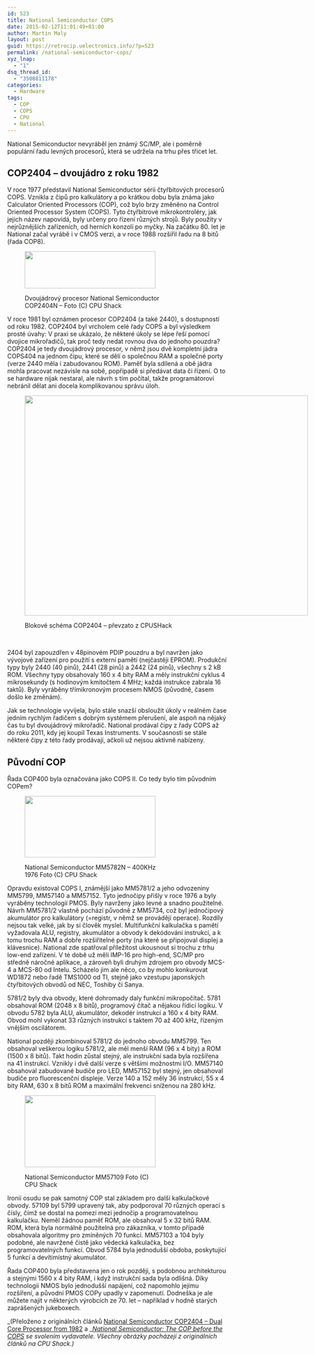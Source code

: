 ```yaml
---
id: 523
title: National Semiconductor COPS
date: 2015-02-12T11:01:49+01:00
author: Martin Maly
layout: post
guid: https://retrocip.uelectronics.info/?p=523
permalink: /national-semiconductor-cops/
xyz_lnap:
  - "1"
dsq_thread_id:
  - "3508811178"
categories:
  - Hardware
tags:
  - COP
  - COPS
  - CPU
  - National
---
```

National Semiconductor nevyráběl jen známý SC/MP, ale i poměrně populární řadu levných procesorů, která se udržela na trhu přes třicet let.

<!--more-->

## COP2404 &#8211; dvoujádro z roku 1982

V roce 1977 představil National Semiconductor sérii čtyřbitových procesorů COPS. Vznikla z čipů pro kalkulátory a po krátkou dobu byla známa jako Calculator Oriented Processors (COP), což bylo brzy změněno na Control Oriented Processor System (COPS). Tyto čtyřbitrové mikrokontroléry, jak jejich název napovídá, byly určeny pro řízení různých strojů. Byly použity v nejrůznějších zařízeních, od herních konzolí po myčky. Na začátku 80. let je National začal vyrábě i v CMOS verzi, a v roce 1988 rozšířil řadu na 8 bitů (řada COP8).<figure id="attachment\_527" aria-labelledby="figcaption\_attachment_527" class="wp-caption aligncenter" style="width: 310px">

<img loading="lazy" class="size-full wp-image-527" src="https://retrocip.uelectronics.info/wp-content/uploads/sites/6/2015/02/COP2404N-300x85.jpg" alt="" width="300" height="85" /> <figcaption id="figcaption\_attachment\_527" class="wp-caption-text">Dvoujádrový procesor National Semiconductor COP2404N &#8211; Foto (C) CPU Shack</figcaption></figure> 

V roce 1981 byl oznámen procesor COP2404 (a také 2440), s dostupností od roku 1982. COP2404 byl vrcholem celé řady COPS a byl výsledkem prosté úvahy: V praxi se ukázalo, že některé úkoly se lépe řeší pomocí dvojice mikrořadičů, tak proč tedy nedat rovnou dva do jednoho pouzdra? COP2404 je tedy dvoujádrový procesor, v němž jsou dvě kompletní jádra COPS404 na jednom čipu, které se dělí o společnou RAM a společné porty (verze 2440 měla i zabudovanou ROM). Paměť byla sdílená a obě jádra mohla pracovat nezávisle na sobě, popřípadě si předávat data či řízení. O to se hardware nijak nestaral, ale návrh s tím počítal, takže programátorovi nebránil dělat ani docela komplikovanou správu úloh.<figure id="attachment\_524" aria-labelledby="figcaption\_attachment_524" class="wp-caption aligncenter" style="width: 660px">

<img loading="lazy" class="wp-image-524 size-medium" src="https://retrocip.uelectronics.info/wp-content/uploads/sites/6/2015/02/COP2404_B-650x505.jpg" alt="" width="650" height="505" srcset="https://retrocip.cz/wp-content/uploads/sites/6/2015/02/COP2404_B-650x505.jpg 650w, https://retrocip.cz/wp-content/uploads/sites/6/2015/02/COP2404_B.jpg 800w" sizes="(max-width: 650px) 100vw, 650px" /> <figcaption id="figcaption\_attachment\_524" class="wp-caption-text">Blokové schéma COP2404 &#8211; převzato z CPUSHack</figcaption></figure> 

&nbsp;

2404 byl zapouzdřen v 48pinovém PDIP pouzdru a byl navržen jako vývojové zařízení pro použití s externí pamětí (nejčastěji EPROM). Produkční typy byly 2440 (40 pinů), 2441 (28 pinů) a 2442 (24 pinů), všechny s 2 kB ROM. Všechny typy obsahovaly 160 x 4 bity RAM a měly instrukční cyklus 4 mikrosekundy (s hodinovým kmitočtem 4 MHz; každá instrukce zabrala 16 taktů). Byly vyráběny třímikronovým procesem NMOS (původně, časem došlo ke změnám).

Jak se technologie vyvíjela, bylo stále snazší obsloužit úkoly v reálném čase jedním rychlým řadičem s dobrým systémem přerušení, ale aspoň na nějaký čas tu byl dvoujádrový mikrořadič. National prodával čipy z řady COPS až do roku 2011, kdy jej koupil Texas Instruments. V současnosti se stále některé čipy z této řady prodávají, ačkoli už nejsou aktivně nabízeny.

## Původní COP

Řada COP400 byla označována jako COPS II. Co tedy bylo tím původním COPem?<figure id="attachment\_525" aria-labelledby="figcaption\_attachment_525" class="wp-caption alignleft" style="width: 310px">

<img loading="lazy" class="size-full wp-image-525" src="https://retrocip.uelectronics.info/wp-content/uploads/sites/6/2015/02/MM5782N-300x141.jpg" alt="" width="300" height="141" /> <figcaption id="figcaption\_attachment\_525" class="wp-caption-text">National Semiconductor MM5782N – 400KHz 1976 Foto (C) CPU Shack</figcaption></figure> 

Opravdu existoval COPS I, známější jako MM5781/2 a jeho odvozeniny MM5799, MM57140 a MM57152. Tyto jednočipy přišly v roce 1976 a byly vyráběny technologií PMOS. Byly navrženy jako levné a snadno použitelné. Návrh MM5781/2 vlastně pochází původně z MM5734, což byl jednočipový akumulátor pro kalkulátory (=registr, v němž se provádějí operace). Rozdíly nejsou tak velké, jak by si člověk myslel. Multifunkční kalkulačka s pamětí vyžadovala ALU, registry, akumulátor a obvody k dekódování instrukcí, a k tomu trochu RAM a dobře rozšiřitelné porty (na které se připojoval displej a klávesnice). National zde spatřoval příležitost ukousnout si trochu z trhu low-end zařízení. V té době už měli IMP-16 pro high-end, SC/MP pro středně náročné aplikace, a zároveň byli druhým zdrojem pro obvody MCS-4 a MCS-80 od Intelu. Scházelo jim ale něco, co by mohlo konkurovat WD1872 nebo řadě TMS1000 od TI, stejně jako vzestupu japonských čtyřbitových obvodů od NEC, Toshiby či Sanya.

5781/2 byly dva obvody, které dohromady daly funkční mikropočítač. 5781 obsahoval ROM (2048 x 8 bitů), programový čítač a nějakou řídicí logiku. V obvodu 5782 byla ALU, akumulátor, dekodér instrukcí a 160 x 4 bity RAM. Obvod mohl vykonat 33 různých instrukcí s taktem 70 až 400 kHz, řízeným vnějším oscilátorem.

National později zkombinoval 5781/2 do jednoho obvodu MM5799. Ten obsahoval veškerou logiku 5781/2, ale měl menší RAM (96 x 4 bity) a ROM (1500 x 8 bitů). Takt hodin zůstal stejný, ale instrukční sada byla rozšířena na 41 instrukcí. Vznikly i dvě další verze s většími možnostmi I/O. MM57140 obsahoval zabudované budiče pro LED, MM57152 byl stejný, jen obsahoval budiče pro fluorescenční displeje. Verze 140 a 152 měly 36 instrukcí, 55 x 4 bity RAM, 630 x 8 bitů ROM a maximální frekvenci sníženou na 280 kHz.<figure id="attachment\_526" aria-labelledby="figcaption\_attachment_526" class="wp-caption alignright" style="width: 310px">

<img loading="lazy" class="size-full wp-image-526" src="https://retrocip.uelectronics.info/wp-content/uploads/sites/6/2015/02/NationalSemiMM57109FAN-N-300x165.jpg" alt="" width="300" height="165" /> <figcaption id="figcaption\_attachment\_526" class="wp-caption-text">National Semiconductor MM57109 Foto (C) CPU Shack</figcaption></figure> 

Ironií osudu se pak samotný COP stal základem pro další kalkulačkové obvody. 57109 byl 5799 upravený tak, aby podporoval 70 různých operací s čísly, čímž se dostal na pomezí mezi jednočip a programovatelnou kalkulačku. Neměl žádnou paměť ROM, ale obsahoval 5 x 32 bitů RAM. ROM, která byla normálně použitelná pro zákazníka, v tomto případě obsahovala algoritmy pro zmíněných 70 funkcí. MM57103 a 104 byly podobné, ale navržené čistě jako vědecká kalkulačka, bez programovatelných funkcí. Obvod 5784 byla jednodušší obdoba, poskytující 5 funkcí a devítimístný akumulátor.

Řada COP400 byla představena jen o rok později, s podobnou architekturou a stejnými 1560 x 4 bity RAM, i když instrukční sada byla odlišná. Díky technologii NMOS bylo jednodušší napájení, což napomohlo jejímu rozšíření, a původní PMOS COPy upadly v zapomenutí. Dodneška je ale můžete najít v některých výrobcích ze 70. let &#8211; například v hodně starých zaprášených jukeboxech.

_(Přeloženo z originálních článků [National Semiconductor COP2404 &#8211; Dual Core Processor from 1982](https://www.cpushack.com/2014/08/25/national-semiconductor-cop2404-dual-core-processor-from-1982/) a __<a title="Permanent Link: National Semiconductor: The COP before the COPS" href="https://www.cpushack.com/2014/09/27/national-semiconductor-the-cop-before-the-cops/" rel="bookmark">National Semiconductor: The COP before the COPS</a> se svolením vydavatele. Všechny obrázky pocházejí z originálních článků na CPU Shack.)_
